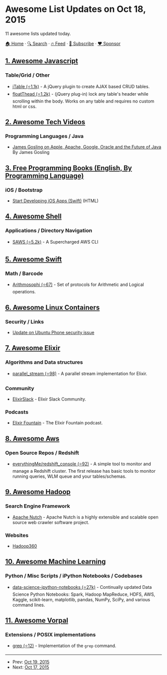 # Awesome List Updates on Oct 18, 2015

11 awesome lists updated today.

[🏠 Home](/README.md) · [🔍 Search](https://www.trackawesomelist.com/search/) · [🔥 Feed](https://www.trackawesomelist.com/rss.xml) · [📮 Subscribe](https://trackawesomelist.us17.list-manage.com/subscribe?u=d2f0117aa829c83a63ec63c2f&id=36a103854c) · [❤️  Sponsor](https://github.com/sponsors/theowenyoung)



## [1. Awesome Javascript](/content/sorrycc/awesome-javascript/README.md)

### Table/Grid / Other

*   [jTable (⭐1.1k)](https://github.com/hikalkan/jtable) - A jQuery plugin to create AJAX based CRUD tables.
*   [floatThead (⭐1.2k)](https://github.com/mkoryak/floatThead) - (jQuery plug-in) lock any table's header while scrolling within the body. Works on any table and requires no custom html or css.

## [2. Awesome Tech Videos](/content/lucasviola/awesome-tech-videos/README.md)

### Programming Languages / Java

*   [James Gosling on Apple, Apache, Google, Oracle and the Future of Java](https://www.youtube.com/watch?v=9ei-rbULWoA) By James Gosling

## [3. Free Programming Books (English, By Programming Language)](/content/EbookFoundation/free-programming-books/README.md)

### iOS / Bootstrap

*   [Start Developing iOS Apps (Swift)](https://developer.apple.com/library/prerelease/ios/referencelibrary/GettingStarted/DevelopiOSAppsSwift/index.html) (HTML)

## [4. Awesome Shell](/content/alebcay/awesome-shell/README.md)

### Applications / Directory Navigation

*   [SAWS (⭐5.2k)](https://github.com/donnemartin/saws) - A Supercharged AWS CLI

## [5. Awesome Swift](/content/matteocrippa/awesome-swift/README.md)

### Math / Barcode

*   [Arithmosophi (⭐67)](https://github.com/phimage/Arithmosophi) - Set of protocols for Arithmetic and Logical operations.

## [6. Awesome Linux Containers](/content/Friz-zy/awesome-linux-containers/README.md)

### Security / Links

*   [Update on Ubuntu Phone security issue](https://insights.ubuntu.com/2015/10/15/update-on-ubuntu-phone-security-issue/)

## [7. Awesome Elixir](/content/h4cc/awesome-elixir/README.md)

### Algorithms and Data structures

*   [parallel\_stream (⭐98)](https://github.com/beatrichartz/parallel_stream) - A parallel stream implementation for Elixir.

### Community

*   [ElixirSlack](https://elixir-slackin.herokuapp.com/) - Elixir Slack Community.

### Podcasts

*   [Elixir Fountain](https://soundcloud.com/elixirfountain) - The Elixir Fountain podcast.

## [8. Awesome Aws](/content/donnemartin/awesome-aws/README.md)

### Open Source Repos / Redshift

*   [everythingMe/redshift\_console (⭐92)](https://github.com/EverythingMe/redshift_console) -  A simple tool to monitor and manage a Redshift cluster. The first release has basic tools to monitor running queries, WLM queue and your tables/schemas.

## [9. Awesome Hadoop](/content/youngwookim/awesome-hadoop/README.md)

### Search Engine Framework

*   [Apache Nutch](http://nutch.apache.org/) - Apache Nutch is a highly extensible and scalable open source web crawler software project.

### Websites

*   [Hadoop360](http://www.hadoop360.com/)

## [10. Awesome Machine Learning](/content/josephmisiti/awesome-machine-learning/README.md)

### Python / Misc Scripts / iPython Notebooks / Codebases

*   [data-science-ipython-notebooks (⭐27k)](https://github.com/donnemartin/data-science-ipython-notebooks) - Continually updated Data Science Python Notebooks: Spark, Hadoop MapReduce, HDFS, AWS, Kaggle, scikit-learn, matplotlib, pandas, NumPy, SciPy, and various command lines.

## [11. Awesome Vorpal](/content/vorpaljs/awesome-vorpal/README.md)

### Extensions / POSIX implementations

*   [grep (⭐12)](https://github.com/vorpaljs/vorpal-grep) - Implementation of the `grep` command.

---

- Prev: [Oct 19, 2015](/content/2015/10/19/README.md)
- Next: [Oct 17, 2015](/content/2015/10/17/README.md)